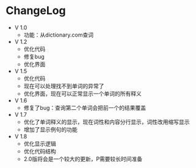 # ChangeLog
+ V 1.0
  + 功能：从dictionary.com查词
+ V 1.2
  + 优化代码
  + 修复bug
  + 优化界面  
+ V 1.5
  + 优化代码
  + 现在可以处理找不到单词的异常了
  + 优化界面，现在可以正常显示一个单词的所有释义
+ V 1.6
  + 修复了bug：查询第二个单词会把前一个的结果覆盖 
+ V 1.7
  + 优化了单词释义的显示，现在词性和内容分行显示，词性改用缩写显示
  + 增加了显示例句的功能
+ V 1.8
  + 优化显示逻辑
  + 优化代码结构
  + 2.0版将会是一个较大的更新，P需要较长时间准备